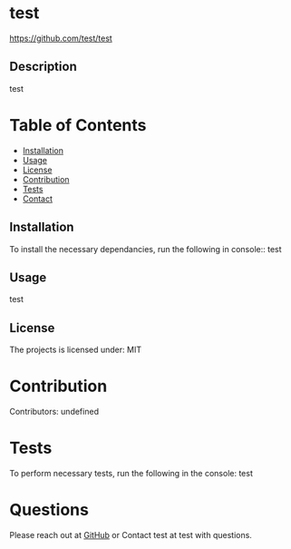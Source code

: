 
# test
https://github.com/test/test

## Description
test
# Table of Contents 
* [Installation](#installation)
* [Usage](#usage)
* [License](#license)
* [Contribution](#contribution)
* [Tests](#tests)
* [Contact](#contact)

## Installation
To install the necessary dependancies, run the following in console:: test

## Usage
test

## License
The projects is licensed under: MIT  

# Contribution
​Contributors: undefined

# Tests
To perform necessary tests, run the following in the console: test

# Questions
Please reach out at [GitHub](https://github.com/test) 
or 
Contact test at test with questions.

